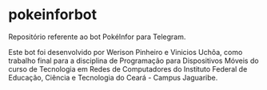 # pokeinforbot
Repositório referente ao bot PokéInfor para Telegram.

Este bot foi desenvolvido por Werison Pinheiro e Vinicios Uchôa, como trabalho final para a disciplina de Programação para Dispositivos Móveis do curso de Tecnologia em Redes de Computadores do Instituto Federal de Educação, Ciência e Tecnologia do Ceará - Campus Jaguaribe.
